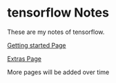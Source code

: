 # tensorflow Notes

These are my notes of tensorflow.

[Getting started Page](https://r1j1t.github.io/tensorflow/Getting%20started)


[Extras Page](https://r1j1t.github.io/tensorflow/extras)

More pages will be added over time
